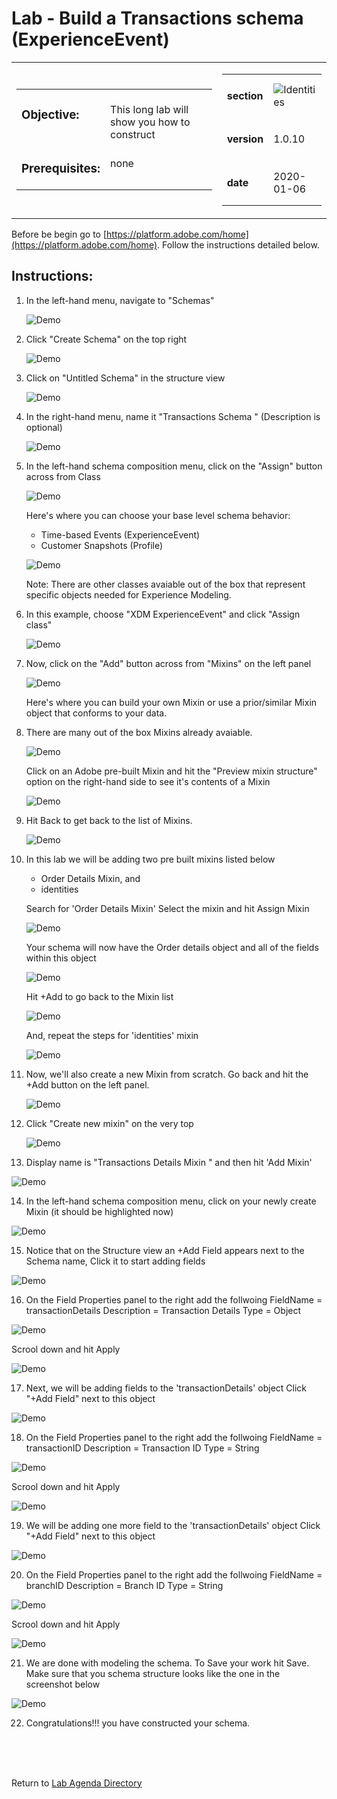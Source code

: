 Lab  - Build a Transactions schema (ExperienceEvent)
==========
<table style="border-collapse: collapse; border: none;" class="tab" cellspacing="0" cellpadding="0">

<tr style="border: none;">

<div align="left">
<td width="600" style="border: none;">
<table>
<tbody valign="top">
      <tr width="500">
            <td valign="top"><h3>Objective:</h3></td>
            <td valign="top"><br>This long lab will show you how to construct 
            </td>
     </tr>
     <tr width="500">
           <td valign="top"><h3>Prerequisites:</h3></td>
           <td valign="top"><br>none
           </td>
     </tr>
</tbody>
</table>
</td>
</div>

<div align="right">
<td style="border: none;" valign="top">

<table>
<tbody valign="top">
      <tr>
            <td valign="middle" height="70"><b>section</b></td>
            <td valign="middle" height="70"><img src="https://github.com/adobe/AEP-Hands-on-Labs/blob/master/assets/images/left_hand_nav_menu_schemas.png?raw=true" alt="Identities"></td>
      </tr>
      <tr>
            <td valign="middle" height="70"><b>version</b></td>
            <td valign="middle" height="70">1.0.10</td>
      </tr>
      <tr>
            <td valign="middle" height="70"><b>date</b></td>
            <td valign="middle" height="70">2020-01-06</td>
      </tr>
</tbody>
</table>
</td>
</div>

</tr>
</table>

Before be begin go to [https://platform.adobe.com/home](https://platform.adobe.com/home). Follow the instructions detailed below.

Instructions:
-----------------
1. In the left-hand menu, navigate to "Schemas"


      ![Demo](./images/schemahome.png)
      
      
2. Click "Create Schema" on the top right


      ![Demo](./images/schemacreate.png)
      
      
3. Click on "Untitled Schema" in the structure view


      ![Demo](./images/schemaname.png)
      
      
4. In the right-hand menu, name it "Transactions Schema <your-assigned-number>" (Description is optional)
      
      
      ![Demo](./images/schemaname1.png)
      
      
5. In the left-hand schema composition menu, click on the "Assign" button across from Class


      ![Demo](./images/schemaclassassign.png)
      
      
      Here's where you can choose your base level schema behavior:
     - Time-based Events (ExperienceEvent)
     - Customer Snapshots (Profile)
     
     
      ![Demo](./images/schemaclass.png)
      
      
      Note: There are other classes avaiable out of the box that represent specific objects needed for Experience Modeling.

6. In this example, choose "XDM ExperienceEvent" and click "Assign class"


      ![Demo](./images/schemaclass1.png)
      
      
7. Now, click on the "Add" button across from "Mixins" on the left panel


      ![Demo](./images/schemamixin.png)
      
      
      Here's where you can build your own Mixin or use a prior/similar Mixin object that conforms to your data.
      
8. There are many out of the box Mixins already avaiable. 


      ![Demo](./images/schemamixinpreview.png)
      
     Click on an Adobe pre-built Mixin and hit the "Preview mixin structure" option on the right-hand side to see it's contents of a Mixin
      
      
      ![Demo](./images/schemamixinpreview1.png)
    
    
9. Hit Back to get back to the list of Mixins. 


      ![Demo](./images/schemamixinback.png)
      
      
10. In this lab we will be adding two pre built mixins listed below

      - Order Details Mixin, and 
      - identities
      
      Search for 'Order Details Mixin' Select the mixin and hit Assign Mixin
      
      
     ![Demo](./images/schemamixin1.png)
      
      
      Your schema will now have the Order details object and all of the fields within this object
      
      
       ![Demo](./images/schemamixin2.png)
             
             
      Hit +Add to go back to the Mixin list
      
      
       ![Demo](./images/schemamixin3.png)
             
             
      And, repeat the steps for 'identities' mixin
      
      
       ![Demo](./images/schemamixin4.png)
             
             
        
11. Now, we'll also create a new Mixin from scratch. Go back and hit the +Add button on the left panel.


      ![Demo](./images/schemamixin6.png)
      
      
12. Click "Create new mixin" on the very top


      ![Demo](./images/schemamixin7.png)
      
      
13. Display name is "Transactions Details Mixin <your-assigned-number>" and then hit 'Add Mixin'
      
      
![Demo](./images/schemamixin8.png)
     
     
     
14. In the left-hand schema composition menu, click on your newly create Mixin (it should be highlighted now)


![Demo](./images/schemamixin9.png)


15. Notice that on the Structure view an +Add Field appears next to the Schema name, Click it to start adding fields 


![Demo](./images/schemamixin10.png)


16. On the Field Properties panel to the right add the follwoing 
      FieldName = transactionDetails
      Description = Transaction Details
      Type = Object


![Demo](./images/schemamixin11.png)


Scrool down and hit Apply


![Demo](./images/schemaapply.png)


17. Next, we will be adding fields to the 'transactionDetails' object Click "+Add Field" next to this object


![Demo](./images/schemamixin12.png)


18. On the Field Properties panel to the right add the follwoing 
      FieldName = transactionID
      Description = Transaction ID
      Type = String


![Demo](./images/schemamixin13.png)


Scrool down and hit Apply


![Demo](./images/schemaapply.png)


19. We will be adding one more field  to the 'transactionDetails' object Click "+Add Field" next to this object


![Demo](./images/schemamixin12.png)


20. On the Field Properties panel to the right add the follwoing 
      FieldName = branchID
      Description = Branch ID
      Type = String


![Demo](./images/schemamixin14.png)


Scrool down and hit Apply


![Demo](./images/schemaapply.png)
    
    
 21. We are done with modeling the schema. To Save your work hit Save. Make sure that you schema structure looks like the one in the screenshot below
 
 
 ![Demo](./images/schemafinal.png)
 
 
 22. Congratulations!!! you have constructed your schema.
 
<br>
<br>
<br>


Return to [Lab Agenda Directory](https://github.com/adobe/AEP-Hands-on-Labs/blob/master/labs/fsi/README.md#lab-agenda)

